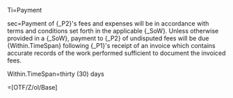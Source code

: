 Ti=Payment

sec=Payment of {_P2}'s fees and expenses will be in accordance with terms and conditions set forth in the applicable {_SoW}. Unless otherwise provided in a {_SoW}, payment to {_P2} of undisputed fees will be due {Within.TimeSpan} following {_P1}'s receipt of an invoice which contains accurate records of the work performed sufficient to document the invoiced fees.

Within.TimeSpan=thirty (30) days

=[OTF/Z/ol/Base]
